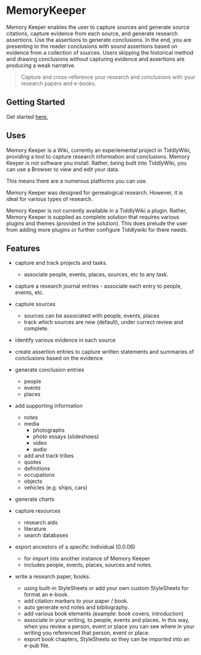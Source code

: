 # MemoryKeeper

Memory Keeper enables the user to capture sources and generate source citations, capture evidence from each source, and generate research assertions. Use the assertions to generate conclusions. In the end, you are presenting to the reader conclusions with sound assertions based on evidence from a collection of sources. Users skipping the historical method and drawing conclusions without capturing evidence and assertions are producing a weak narrative.

>Capture and cross-reference your research and conclusions with your research papers and e-books.

## Getting Started

Get started [here.](http://craigsturgeon.com/mk/help/mkhelp.html)

## Uses

Memory Keeper is a Wiki, currently an experiemental project in TiddlyWiki, providing a tool to capture research information and conclusions. Memory Keeper is not software you install. Rather, being built into TiddlyWiki, you can use a Browser to view and edit your data.

This means there are a numerous platforms you can use.

Memory Keeper was designed for genealogical research. However, it is ideal for various types of research.

Memory Keeper is not currently available in a TiddlyWiki a plugin. Rather, Memory Keeper is supplied as complete solution that requires various plugins and themes (provided in the solution). This does prelude the user from adding more plugins or further configure Tiddlywiki for there needs.


## Features

* capture and track projects and tasks.
  - associate people, events, places, sources, etc to any task.
* capture a research journal entries - associate each entry to people, events, etc.
* capture sources
   - sources can be associated with people, events, places
   - track which sources are new (default), under currect review and complete.
* identify various evidence in each source
* create assertion entries to capture written statements and summaries of conclusions based on the evidence
* generate conclusion entries 
   - people
   - events
   - places
* add supporting information
  - notes
  - media
      - photographs
      - photo essays (slideshows)
      - video
      - audio
   - add and track tribes
   - quotes
   - definitions
   - occupations
   - objects
   - vehicles (e.g. ships, cars)
* generate charts
* capture resources
   - research aids
   - literature
   - search databases
* export ancestors of a specific individual (0.0.06)
  - for import into another instance of Memory Keeper
  - includes people, events, places, sources and notes.

* write a research paper, books.
  - using built-in StyleSheets or add your own custom StyleSheets for format an e-book.
  - add citation markers to your paper / book.
  - auto generate end notes and bibilography.
  - add various book elements (example: book covers, introduction)
  - associate in your writing, to people, events and places.  In this way, when you review a person, event or place you can see where in your writing you referenced that person, event or place.
  - export book chapters, StyleSheets so they can be imported into an e-pub file.


